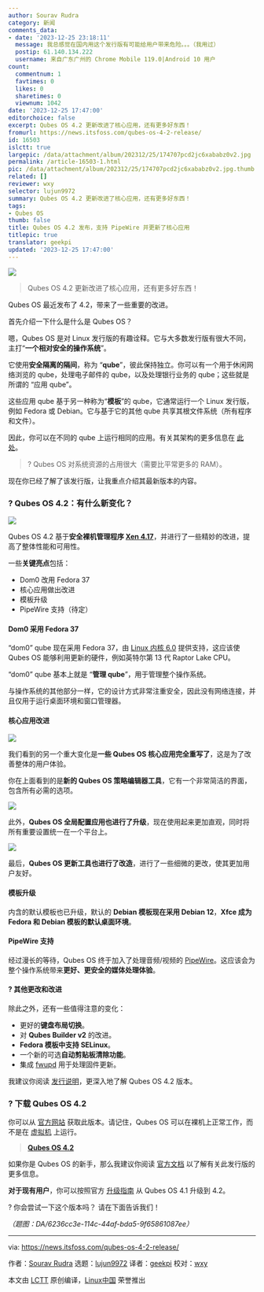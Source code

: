 ```yaml
---
author: Sourav Rudra
category: 新闻
comments_data:
- date: '2023-12-25 23:18:11'
  message: 我总感觉在国内用这个发行版有可能给用户带来危险。。。（我用过）
  postip: 61.140.134.222
  username: 来自广东广州的 Chrome Mobile 119.0|Android 10 用户
count:
  commentnum: 1
  favtimes: 0
  likes: 0
  sharetimes: 0
  viewnum: 1042
date: '2023-12-25 17:47:00'
editorchoice: false
excerpt: Qubes OS 4.2 更新改进了核心应用，还有更多好东西！
fromurl: https://news.itsfoss.com/qubes-os-4-2-release/
id: 16503
islctt: true
largepic: /data/attachment/album/202312/25/174707pcd2jc6xababz0v2.jpg
permalink: /article-16503-1.html
pic: /data/attachment/album/202312/25/174707pcd2jc6xababz0v2.jpg.thumb.jpg
related: []
reviewer: wxy
selector: lujun9972
summary: Qubes OS 4.2 更新改进了核心应用，还有更多好东西！
tags:
- Qubes OS
thumb: false
title: Qubes OS 4.2 发布，支持 PipeWire 并更新了核心应用
titlepic: true
translator: geekpi
updated: '2023-12-25 17:47:00'
---
```


![](/data/attachment/album/202312/25/174707pcd2jc6xababz0v2.jpg)



> 
> Qubes OS 4.2 更新改进了核心应用，还有更多好东西！
> 
> 
> 


Qubes OS 最近发布了 4.2，带来了一些重要的改进。


首先介绍一下什么是什么是 Qubes OS？


嗯，Qubes OS 是对 Linux 发行版的有趣诠释。它与大多数发行版有很大不同，主打“**一个相对安全的操作系统**”。


它使用**安全隔离的隔间**，称为 “**qube**”，彼此保持独立。你可以有一个用于休闲网络浏览的 qube，处理电子邮件的 qube，以及处理银行业务的 qube；这些就是所谓的 “应用 qube”。


这些应用 qube 基于另一种称为“**模板**”的 qube，它通常运行一个 Linux 发行版，例如 Fedora 或 Debian。它与基于它的其他 qube 共享其根文件系统（所有程序和文件）。


因此，你可以在不同的 qube 上运行相同的应用。有关其架构的更多信息在 [此处](https://www.qubes-os.org/doc/architecture/)。



> 
> ? Qubes OS 对系统资源的占用很大（需要比平常更多的 RAM）。
> 
> 
> 


现在你已经了解了该发行版，让我重点介绍其最新版本的内容。


### ? Qubes OS 4.2：有什么新变化？


![](/data/attachment/album/202312/25/174737o6zm66ba6pxxr66t.png)


Qubes OS 4.2 基于**安全裸机管理程序 [Xen 4.17](https://xenproject.org/2022/12/14/xen-project-releases-version-4-17-with-enhanced-security-higher-performance-improved-embedded-static-configuration-and-speculative-mitigation-support/)**，并进行了一些精妙的改进，提高了整体性能和可用性。


一些**关键亮点**包括：


* Dom0 改用 Fedora 37
* 核心应用做出改进
* 模板升级
* PipeWire 支持（待定）


#### Dom0 采用 Fedora 37


“dom0” qube 现在采用 Fedora 37，由 [Linux 内核 6.0](https://news.itsfoss.com/linux-6-0-release/) 提供支持，这应该使 Qubes OS 能够利用更新的硬件，例如英特尔第 13 代 Raptor Lake CPU。


“dom0” qube 基本上就是 “**管理 qube**”，用于管理整个操作系统。


与操作系统的其他部分一样，它的设计方式非常注重安全，因此没有网络连接，并且仅用于运行桌面环境和窗口管理器。


#### 核心应用改进


![](/data/attachment/album/202312/25/174737ghpjsm9bzjyasphp.png)


我们看到的另一个重大变化是**一些 Qubes OS 核心应用完全重写了**，这是为了改善整体的用户体验。


你在上面看到的是**新的 Qubes OS 策略编辑器工具**，它有一个非常简洁的界面，包含所有必需的选项。


![](/data/attachment/album/202312/25/174738nwpy61bexeblozqy.png)


此外，**Qubes OS 全局配置应用也进行了升级**，现在使用起来更加直观，同时将所有重要设置统一在一个平台上。


![](/data/attachment/album/202312/25/174738a981ouo61g3gioof.png)


最后，**Qubes OS 更新工具也进行了改造**，进行了一些细微的更改，使其更加用户友好。


#### 模板升级


内含的默认模板也已升级，默认的 **Debian 模板现在采用 Debian 12**，**Xfce 成为 Fedora 和 Debian 模板的默认桌面环境**。


#### PipeWire 支持


经过漫长的等待，Qubes OS 终于加入了处理音频/视频的 [PipeWire](https://pipewire.org/)。这应该会为整个操作系统带来**更好、更安全的媒体处理体验**。


#### ?️ 其他更改和改进


除此之外，还有一些值得注意的变化：


* 更好的**键盘布局切换**。
* 对 **Qubes Builder v2** 的改进。
* **Fedora 模板中支持 SELinux**。
* 一个新的可选**自动剪贴板清除功能**。
* 集成 [fwupd](https://github.com/fwupd/fwupd) 用于处理固件更新。


我建议你阅读 [发行说明](https://www.qubes-os.org/doc/releases/4.2/release-notes/)，更深入地了解 Qubes OS 4.2 版本。


### ? 下载 Qubes OS 4.2


你可以从 [官方网站](https://www.qubes-os.org/downloads/) 获取此版本。请记住，Qubes OS 可以在裸机上正常工作，而不是在 [虚拟机](https://itsfoss.com/virtual-machine/) 上运行。



> 
> **[Qubes OS 4.2](https://www.qubes-os.org/downloads/)**
> 
> 
> 


如果你是 Qubes OS 的新手，那么我建议你阅读 [官方文档](https://www.qubes-os.org/doc/getting-started/) 以了解有关此发行版的更多信息。


**对于现有用户**，你可以按照官方 [升级指南](https://www.qubes-os.org/doc/upgrade/4.2/) 从 Qubes OS 4.1 升级到 4.2。


? 你会尝试一下这个版本吗？ 请在下面告诉我们！


*（题图：DA/6236cc3e-114c-44af-bda5-9f65861087ee）*




---


via: <https://news.itsfoss.com/qubes-os-4-2-release/>


作者：[Sourav Rudra](https://news.itsfoss.com/author/sourav/) 选题：[lujun9972](https://github.com/lujun9972) 译者：[geekpi](https://github.com/geekpi) 校对：[wxy](https://github.com/wxy)


本文由 [LCTT](https://github.com/LCTT/TranslateProject) 原创编译，[Linux中国](https://linux.cn/) 荣誉推出